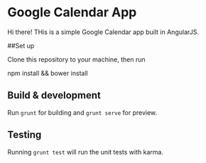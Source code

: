 # Google Calendar App

Hi there! THis is a simple Google Calendar app built in AngularJS. 


##Set up

Clone this repository to your machine, then run

npm install && bower install

## Build & development

Run `grunt` for building and `grunt serve` for preview.

## Testing

Running `grunt test` will run the unit tests with karma.
